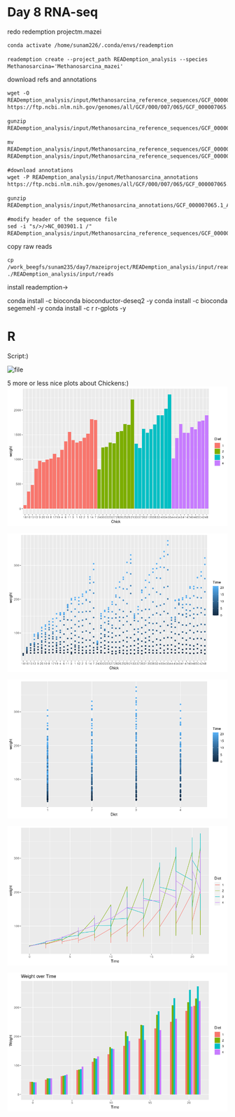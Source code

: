 # Day 8 RNA-seq

redo redemption projectm.mazei

    conda activate /home/sunam226/.conda/envs/reademption

    reademption create --project_path READemption_analysis --species Methanosarcina='Methanosarcina_mazei'

download refs and annotations

    wget -O READemption_analysis/input/Methanosarcina_reference_sequences/GCF_000007065.1_ASM706v1_genomic.fna.gz https://ftp.ncbi.nlm.nih.gov/genomes/all/GCF/000/007/065/GCF_000007065.1_ASM706v1/GCF_000007065.1_ASM706v1_genomic.fna.gz

    gunzip READemption_analysis/input/Methanosarcina_reference_sequences/GCF_000007065.1_ASM706v1_genomic.fna.gz

    mv READemption_analysis/input/Methanosarcina_reference_sequences/GCF_000007065.1_ASM706v1_genomic.fna READemption_analysis/input/Methanosarcina_reference_sequences/GCF_000007065.1_ASM706v1_genomic.fa

    #download annotations
    wget -P READemption_analysis/input/Methanosarcina_annotations https://ftp.ncbi.nlm.nih.gov/genomes/all/GCF/000/007/065/GCF_000007065.1_ASM706v1/GCF_000007065.1_ASM706v1_genomic.gff.gz
    
    gunzip READemption_analysis/input/Methanosarcina_annotations/GCF_000007065.1_ASM706v1_genomic.gff.gz

    #modify header of the sequence file
    sed -i "s/>/>NC_003901.1 /" READemption_analysis/input/Methanosarcina_reference_sequences/GCF_000007065.1_ASM706v1_genomic.fa

copy raw reads

    cp /work_beegfs/sunam235/day7/mazeiproject/READemption_analysis/input/reads/*.fastq ./READemption_analysis/input/reads

install reademption->

conda install -c bioconda bioconductor-deseq2 -y
conda install -c bioconda segemehl -y
conda install -c r r-gplots -y

# R

Script:)

![file](scripts/script02.R)

5 more or less nice plots about Chickens:)
![image](images/Rplot1.png)

![image](images/Rplot2.png)

![image](images/Rplot3.png)

![image](images/Rplot4.png)

![image](images/Rplot5.png)

